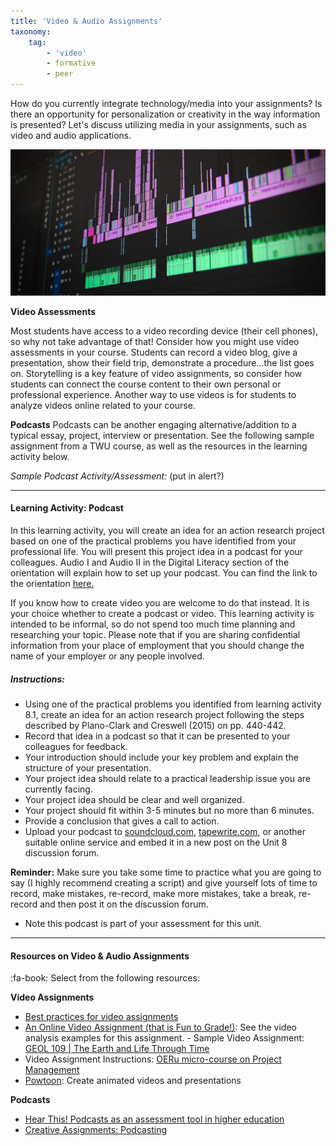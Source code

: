 ```yaml
---
title: 'Video & Audio Assignments'
taxonomy:
    tag:
        - 'video'
        - formative
        - peer
---
```


How do you currently integrate technology/media into your assignments?  Is there an opportunity for personalization or creativity in the way information is presented?  Let's discuss utilizing media in your assignments, such as video and audio applications.

![alttext](audiovideo.jpg "project audio video")

**Video Assessments**

Most students have access to a video recording device (their cell phones), so why not take advantage of that! Consider how you might use video assessments in your course. Students can record a video blog, give a presentation, show their field trip, demonstrate a procedure...the list goes on. Storytelling is a key feature of video assignments, so consider how students can connect the course content to their own personal or professional experience. Another way to use videos is for students to analyze videos online related to your course.

**Podcasts**
Podcasts can be another engaging alternative/addition to a typical essay, project, interview or presentation.  See the following sample assignment from a TWU course, as well as the resources in the learning activity below.

*Sample Podcast Activity/Assessment:* (put in alert?)

---

#### Learning Activity: Podcast

In this learning activity, you will create an idea for an action research project based on one of the practical problems you have identified from your professional life. You will present this project idea in a podcast for your colleagues. Audio I and Audio II in the Digital Literacy section of the orientation will explain how to set up your podcast. You can find the link to the orientation [here.](https://create.twu.ca/orientation/#Digital_Literacy)

If you know how to create video you are welcome to do that instead. It is your choice whether to create a podcast or video. This learning activity is intended to be informal, so do not spend too much time planning and researching your topic. Please note that if you are sharing confidential information from your place of employment that you should change the name of your employer or any people involved.

##### Instructions:

*   Using one of the practical problems you identified from learning activity 8.1, create an idea for an action research project following the steps described by Plano-Clark and Creswell (2015) on pp. 440-442.
*   Record that idea in a podcast so that it can be presented to your colleagues for feedback.
*   Your introduction should include your key problem and explain the structure of your presentation.
*   Your project idea should relate to a practical leadership issue you are currently facing.
*   Your project idea should be clear and well organized.
*   Your project should fit within 3-5 minutes but no more than 6 minutes.
*   Provide a conclusion that gives a call to action.
*   Upload your podcast to [soundcloud.com](https://soundcloud.com), [tapewrite.com](https://tapewrite.com), or another suitable online service and embed it in a new post on the Unit 8 discussion forum.

**Reminder:** Make sure you take some time to practice what you are going to say (I highly recommend creating a script) and give yourself lots of time to record, make mistakes, re-record, make more mistakes, take a break, re-record and then post it on the discussion forum.

*   Note this podcast is part of your assessment for this unit.  

---

#### Resources on Video & Audio Assignments

:fa-book: Select from the following resources:

**Video Assignments**
- [Best practices for video assignments](https://learninginnovation.duke.edu/blog/2010/03/2009-video-fellows-report/)
- [An Online Video Assignment (that is Fun to Grade!)](https://www.thesociologicalcinema.com/blog/an-online-video-assignment-that-is-fun-to-grade): See the video analysis examples for this assignment.
​- Sample Video Assignment: [GEOL 109 | The Earth and Life Through Time](https://sites.usask.ca/geol109/)
- Video Assignment Instructions: [OERu micro-course on Project Management](https://course.oeru.org/ipm103/learning-pathways/your-project/video-signpost-your-project/)
- [Powtoon](https://www.powtoon.com/): Create animated videos and presentations

**Podcasts**
- [Hear This! Podcasts as an assessment tool in higher education](https://arthropodecology.com/2013/08/28/hear-this-podcasts-as-an-assessment-tool-in-higher-education/)
- [Creative Assignments: Podcasting](https://academictech.uchicago.edu/2019/02/01/creative-assignments-podcasting/)
